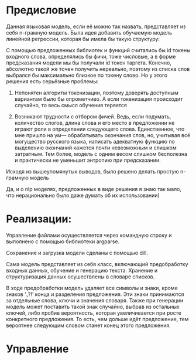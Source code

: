# Предисловие
Данная языковая модель, если её можно так назвать, представляет из себя n-грамную модель. Была идея добавить обучаемую модель линейной регрессии, которая бы имела бы такую структуру:

С помощью предложенных библиотек и функций считались бы id токены входного слова, определялись бы фичи, тоже числовые, а в форме предсказания модели мы бы получали id токен таргета. Конечно, абсолютно такой же точен получить нереально, поэтому из списка слов выбрался бы максимально близкое по токену слово. Но у этого решения есть серьёзные проблемы:

1) Непонятен алгоритм токенизации, поэтому доверять доступным вариантам было бы опрометчиво. А если токенизация происходит случайно, то весь смысл обучения теряется

2) Возникают трудности с отбором фичей. Ведь, если подумать, количество слогов, длина слова и его место в предложении не играют роли в определении следующего слова. Единственное, что мне пришло на ум— обрабатывать окончания слов, но, учитывая всё могущество русского языка, написать адекватную функцию по выделению окончаний кажется почти невозможным и слишком затратным. Тем более, модель с одним весом слишком бесполезна и практически не уменьшит энтропию при предсказании.

Исходя из вышеупомянутых выводов, было решено делать простую n-грамную модель

Да, и о nlp моделях, предложенных в виде решения я знаю так мало, что нерационально было даже думать об их использовании)

# Реализации:

Управление файлами осуществляется через командную строку и выполнено с помощью библиотеки argparse.

Сохранение и загрузка модели сделаны с помощью dill. 

Сама модель представляет из себя класс, включающий предобработку входных данных, обучение и генерацию текста. Хранение и структуризация данных осушествлены в словаре списков.

В ходе предобработки модель удаляет все символы и знаки, кроме знаков ‘.,?!’ конца и разделения предложения. Эти знаки принимаются за отдельные слова, ключи и значения словаря. Также при генерации модель может поставить такой знак случайно, выбрав из остальных ключей, либо пробив вероятность, которая увеличивается при росте конкретного предложения. То есть, чем дольше идёт предложение, тем вероятнее следующим словом станет конец этого предложения. 

# Управление



